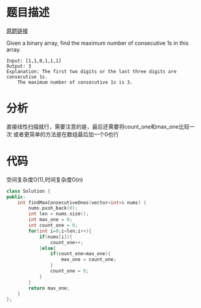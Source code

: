 # 题目描述

[原题链接](https://leetcode.com/problems/max-consecutive-ones/description/)

Given a binary array, find the maximum number of consecutive 1s in this array.

```
Input: [1,1,0,1,1,1]
Output: 3
Explanation: The first two digits or the last three digits are consecutive 1s.
    The maximum number of consecutive 1s is 3.
```

<!--more-->

# 分析
直接线性扫描就行，需要注意的是，最后还需要将count_one和max_one比较一次
或者更简单的方法是在数组最后加一个0也行

# 代码
空间复杂度O(1),时间复杂度O(n)
```C++
class Solution {
public:
    int findMaxConsecutiveOnes(vector<int>& nums) {
        nums.push_back(0);
        int len = nums.size();
        int max_one = 0;
        int count_one = 0;
        for(int i=0;i<len;i++){
            if(nums[i]){
                count_one++;
            }else{
                if(count_one>max_one){
                    max_one = count_one;
                }
                count_one = 0;
            }
        }
        return max_one;
    }
};
```
